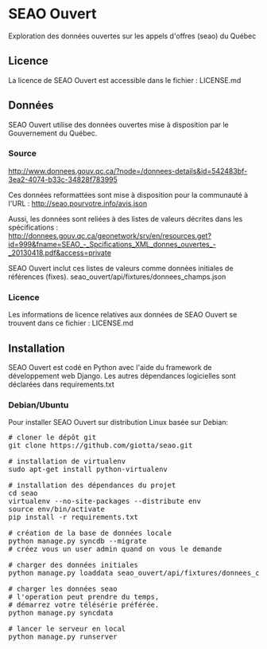 # SEAO Ouvert

Exploration des données ouvertes sur les appels d'offres (seao) du Québec

## Licence

La licence de SEAO Ouvert est accessible dans le fichier :
LICENSE.md

## Données

SEAO Ouvert utilise des données ouvertes mise à disposition par le 
Gouvernement du Québec.

### Source
http://www.donnees.gouv.qc.ca/?node=/donnees-details&id=542483bf-3ea2-4074-b33c-34828f783995

Ces données reformattées sont mise à disposition pour la communauté à l'URL :
http://seao.pourvotre.info/avis.json

Aussi, les données sont reliées à des listes de valeurs décrites dans les
spécifications :
http://donnees.gouv.qc.ca/geonetwork/srv/en/resources.get?id=999&fname=SEAO_-_Spcifications_XML_donnes_ouvertes_-_20130418.pdf&access=private

SEAO Ouvert inclut ces listes de valeurs comme données initiales de références (fixes).
seao_ouvert/api/fixtures/donnees_champs.json

### Licence
Les informations de licence relatives aux données de SEAO Ouvert se trouvent dans ce fichier :
LICENSE.md

## Installation
SEAO Ouvert est codé en Python avec l'aide du framework de développement
web Django. Les autres dépendances logicielles sont déclarées dans
requirements.txt

### Debian/Ubuntu
Pour installer SEAO Ouvert sur distribution Linux basée sur Debian:

<pre>
# cloner le dépôt git
git clone https://github.com/giotta/seao.git

# installation de virtualenv
sudo apt-get install python-virtualenv

# installation des dépendances du projet
cd seao
virtualenv --no-site-packages --distribute env
source env/bin/activate
pip install -r requirements.txt

# création de la base de données locale
python manage.py syncdb --migrate
# créez vous un user admin quand on vous le demande

# charger des données initiales
python manage.py loaddata seao_ouvert/api/fixtures/donnees_champs.json

# charger les données seao
# l'operation peut prendre du temps, 
# démarrez votre télésérie préférée.
python manage.py syncdata

# lancer le serveur en local
python manage.py runserver
</pre>
